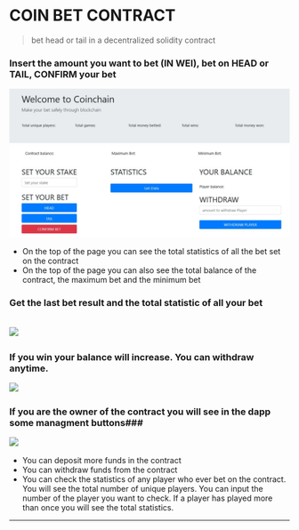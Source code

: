 # COIN BET CONTRACT

> bet head or tail in a decentralized solidity contract



### Insert the amount you want to bet (IN WEI), bet on HEAD or TAIL, CONFIRM your bet ###
![](coin_contract1.JPG)


- On the top of the page you can see the total statistics of all the bet set on the contract
- On the top of the page you can also see the total balance of the contract, the maximum bet and the minimum bet


### Get the last bet result and the total statistic of all your bet ###
![](cd2.JPG)
- 

 
 ### If you win your balance will increase. You can withdraw anytime.  ###
 ![](cd3.JPG)
 
 ### If you are the owner of the contract you will see in the dapp some managment buttons###
 ![](cd3.JPG)
 
 - You can deposit more funds in the contract
 - You can withdraw funds from the contract
 - You can check the statistics of any player who ever bet on the contract. You will see the total number of unique players.
   You can input the number of the player you want to check. If a player has played more than once you will see the total statistics.
   
   

---

